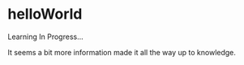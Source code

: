 # helloWorld
Learning In Progress...

It seems a bit more information made it all the way up to knowledge.
